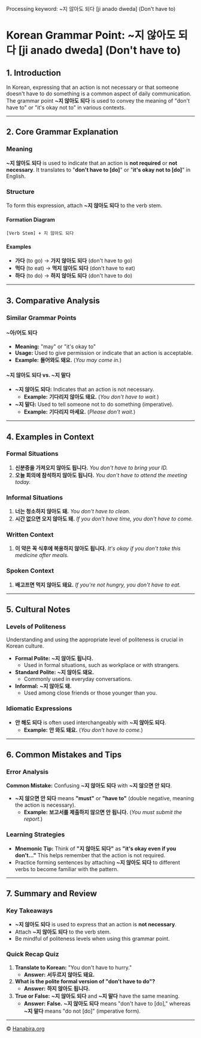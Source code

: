 Processing keyword: ~지 않아도 되다 [ji anado dweda] (Don't have to)
# Korean Grammar Point: ~지 않아도 되다 [ji anado dweda] (Don't have to)

## 1. Introduction
In Korean, expressing that an action is not necessary or that someone doesn't have to do something is a common aspect of daily communication. The grammar point **~지 않아도 되다** is used to convey the meaning of "don't have to" or "it's okay not to" in various contexts.

---
## 2. Core Grammar Explanation
### Meaning
**~지 않아도 되다** is used to indicate that an action is **not required** or **not necessary**. It translates to "**don't have to [do]**" or "**it's okay not to [do]**" in English.
### Structure
To form this expression, attach **~지 않아도 되다** to the verb stem.
#### Formation Diagram
```
[Verb Stem] + 지 않아도 되다
```
#### Examples
- **가다** (to go) → **가지 않아도 되다** (don't have to go)
- **먹다** (to eat) → **먹지 않아도 되다** (don't have to eat)
- **하다** (to do) → **하지 않아도 되다** (don't have to do)
---
## 3. Comparative Analysis
### Similar Grammar Points
#### **~아/어도 되다**
- **Meaning:** "may" or "it's okay to"
- **Usage:** Used to give permission or indicate that an action is acceptable.
- **Example:** **들어와도 돼요.** (*You may come in.*)
#### **~지 않아도 되다** vs. **~지 말다**
- **~지 않아도 되다:** Indicates that an action is not necessary.
  - **Example:** **기다리지 않아도 돼요.** (*You don't have to wait.*)
- **~지 말다:** Used to tell someone not to do something (imperative).
  - **Example:** **기다리지 마세요.** (*Please don't wait.*)
---
## 4. Examples in Context
### Formal Situations
1. **신분증을 가져오지 않아도 됩니다.**
   *You don't have to bring your ID.*
2. **오늘 회의에 참석하지 않아도 됩니다.**
   *You don't have to attend the meeting today.*
### Informal Situations
1. **너는 청소하지 않아도 돼.**
   *You don't have to clean.*
2. **시간 없으면 오지 않아도 돼.**
   *If you don't have time, you don't have to come.*
### Written Context
1. **이 약은 꼭 식후에 복용하지 않아도 됩니다.**
   *It's okay if you don't take this medicine after meals.*
### Spoken Context
1. **배고프면 먹지 않아도 돼요.**
   *If you're not hungry, you don't have to eat.*
---
## 5. Cultural Notes
### Levels of Politeness
Understanding and using the appropriate level of politeness is crucial in Korean culture.
- **Formal Polite:** **~지 않아도 됩니다.**
  - Used in formal situations, such as workplace or with strangers.
- **Standard Polite:** **~지 않아도 돼요.**
  - Commonly used in everyday conversations.
- **Informal:** **~지 않아도 돼.**
  - Used among close friends or those younger than you.
### Idiomatic Expressions
- **안 해도 되다** is often used interchangeably with **~지 않아도 되다**.
  - **Example:** **안 와도 돼요.** (*You don't have to come.*)
---
## 6. Common Mistakes and Tips
### Error Analysis
**Common Mistake:** Confusing **~지 않아도 되다** with **~지 않으면 안 되다**.
- **~지 않으면 안 되다** means **"must"** or **"have to"** (double negative, meaning the action is necessary).
  - **Example:** **보고서를 제출하지 않으면 안 됩니다.** (*You must submit the report.*)
### Learning Strategies
- **Mnemonic Tip:** Think of **"지 않아도 되다"** as **"it's okay even if you don't..."** This helps remember that the action is not required.
- Practice forming sentences by attaching **~지 않아도 되다** to different verbs to become familiar with the pattern.
---
## 7. Summary and Review
### Key Takeaways
- **~지 않아도 되다** is used to express that an action is **not necessary**.
- Attach **~지 않아도 되다** to the verb stem.
- Be mindful of politeness levels when using this grammar point.
### Quick Recap Quiz
1. **Translate to Korean:** "You don't have to hurry."
   - **Answer:** **서두르지 않아도 돼요.**
2. **What is the polite formal version of "don't have to do"?**
   - **Answer:** **하지 않아도 됩니다.**
3. **True or False:** **~지 않아도 되다** and **~지 말다** have the same meaning.
   - **Answer:** **False.** **~지 않아도 되다** means "don't have to [do]," whereas **~지 말다** means "do not [do]" (imperative form).

---
© [Hanabira.org](https://hanabira.org)
